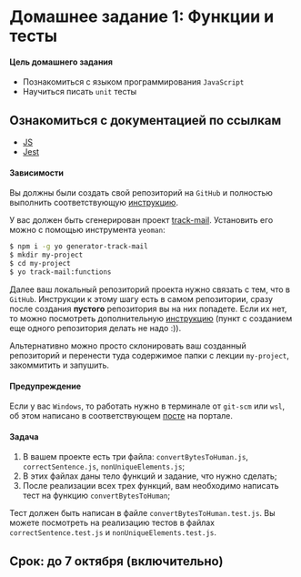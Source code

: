 # Домашнее задание 1: Функции и тесты

#### Цель домашнего задания

* Познакомиться с языком программирования `JavaScript`
* Научиться писать `unit` тесты

## Ознакомиться с документацией по ссылкам
* [JS](https://learn.javascript.ru/)
* [Jest](https://jestjs.io/ru/docs/getting-started)

#### Зависимости

Вы должны были создать свой репозиторий на `GitHub` и полностью выполнить соответствующую [инструкцию](https://github.com/track-mail-ru/homework).

У вас должен быть сгенерирован проект [track-mail](https://github.com/track-mail-ru/generator-track-mail/).
Установить его можно с помощью инструмента `yeoman`:
```bash
$ npm i -g yo generator-track-mail
$ mkdir my-project
$ cd my-project
$ yo track-mail:functions
```

Далее ваш локальный репозиторий проекта нужно связать с тем, что в `GitHub`. Инструкции к этому шагу есть в самом репозитории, сразу после создания **пустого** репозитория вы на них попадете. Если их нет, то можно посмотреть дополнительную [инструкцию](https://gist.github.com/mindplace/b4b094157d7a3be6afd2c96370d39fad) (пункт с созданием еще одного репозитория делать не надо :)).

Альтернативно можно просто склонировать ваш созданный репозиторий и перенести туда содержимое папки с лекции `my-project`, закоммитить и запушить.

#### Предупреждение

Если у вас `Windows`, то работать нужно в терминале от `git-scm` или `wsl`, об этом написано в соответствующем [посте](https://education.vk.company/blog/view/455/) на портале.

#### Задача

1. В вашем проекте есть три файла: `convertBytesToHuman.js`, `correctSentence.js`, `nonUniqueElements.js`;
2. В этих файлах даны тело функций и задание, что нужно сделать;
3. После реализации всех трех функций, вам необходимо написать тест на функцию `convertBytesToHuman`;

Тест должен быть написан в файле `convertBytesToHuman.test.js`. Вы можете посмотреть на реализацию тестов в файлах `correctSentence.test.js` и `nonUniqueElements.test.js`.

## Срок: до 7 октября (включительно)
